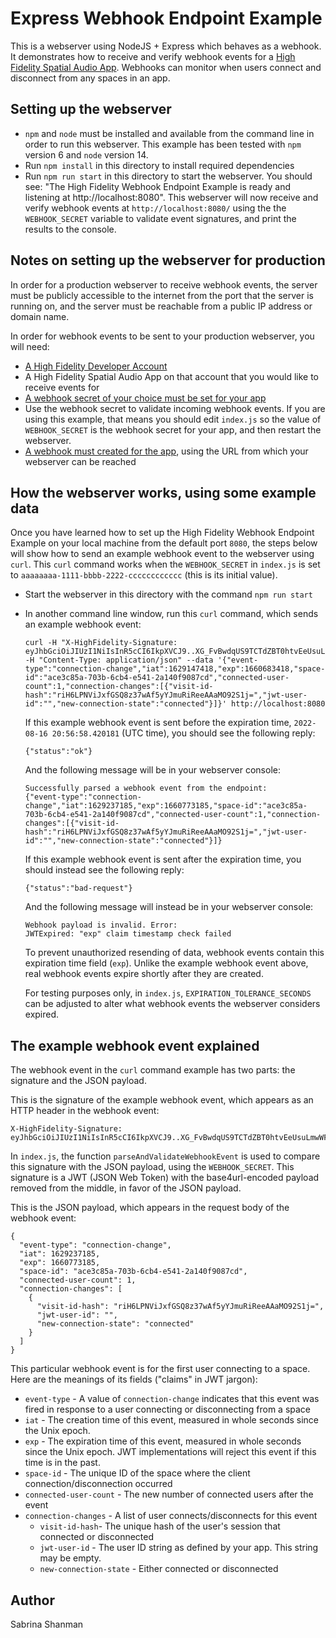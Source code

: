 # Express Webhook Endpoint Example

This is a webserver using NodeJS + Express which behaves as a webhook. It demonstrates how to receive and verify webhook events for a [High Fidelity Spatial Audio App](https://www.highfidelity.com/guides-getting-started-with-spatial-audio-api-documentation-high-fidelity). Webhooks can monitor when users connect and disconnect from any spaces in an app.

## Setting up the webserver

- `npm` and `node` must be installed and available from the command line in order to run this webserver. This example has been tested with `npm` version 6 and `node` version 14.
- Run `npm install` in this directory to install required dependencies
- Run `npm run start` in this directory to start the webserver. You should see: "The High Fidelity Webhook Endpoint Example is ready and listening at http://localhost:8080". This webserver will now receive and verify webhook events at `http://localhost:8080/` using the the `WEBHOOK_SECRET` variable to validate event signatures, and print the results to the console.

## Notes on setting up the webserver for production

In order for a production webserver to receive webhook events, the server must be publicly accessible to the internet from the port that the server is running on, and the server must be reachable from a public IP address or domain name.

In order for webhook events to be sent to your production webserver, you will need:

- [A High Fidelity Developer Account](https://account.highfidelity.com/dev/account)
- A High Fidelity Spatial Audio App on that account that you would like to receive events for
- [A webhook secret of your choice must be set for your app](https://docs.highfidelity.com/rest/latest/index.html#tag/Apps/paths/~1api~1v1~1app~1{app_id}~1settings/post)
- Use the webhook secret to validate incoming webhook events. If you are using this example, that means you should edit `index.js` so the value of `WEBHOOK_SECRET` is the webhook secret for your app, and then restart the webserver.
- [A webhook must created for the app](https://docs.highfidelity.com/rest/latest/index.html#tag/Apps/paths/~1api~1v1~1app~1{app_id}~1settings~1webhooks~1create/post), using the URL from which your webserver can be reached

## How the webserver works, using some example data

Once you have learned how to set up the High Fidelity Webhook Endpoint Example on your local machine from the default port `8080`, the steps below will show how to send an example webhook event to the webserver using `curl`. This `curl` command works when the `WEBHOOK_SECRET` in `index.js` is set to `aaaaaaaa-1111-bbbb-2222-cccccccccccc` (this is its initial value).

- Start the webserver in this directory with the command `npm run start`
- In another command line window, run this `curl` command, which sends an example webhook event:

    ```
    curl -H "X-HighFidelity-Signature: eyJhbGciOiJIUzI1NiIsInR5cCI6IkpXVCJ9..XG_FvBwdqUS9TCTdZBT0htvEeUsuLmwWFwjVPdJdFBI" -H "Content-Type: application/json" --data '{"event-type":"connection-change","iat":1629147418,"exp":1660683418,"space-id":"ace3c85a-703b-6cb4-e541-2a140f9087cd","connected-user-count":1,"connection-changes":[{"visit-id-hash":"riH6LPNViJxfGSQ8z37wAf5yYJmuRiReeAAaMO92S1j=","jwt-user-id":"","new-connection-state":"connected"}]}' http://localhost:8080
    ```

    If this example webhook event is sent before the expiration time, `2022-08-16 20:56:58.420181` (UTC time), you should see the following reply:

    ```
    {"status":"ok"}
    ```

    And the following message will be in your webserver console:

    ```
    Successfully parsed a webhook event from the endpoint:
    {"event-type":"connection-change","iat":1629237185,"exp":1660773185,"space-id":"ace3c85a-703b-6cb4-e541-2a140f9087cd","connected-user-count":1,"connection-changes":[{"visit-id-hash":"riH6LPNViJxfGSQ8z37wAf5yYJmuRiReeAAaMO92S1j=","jwt-user-id":"","new-connection-state":"connected"}]}
    ```

    If this example webhook event is sent after the expiration time, you should instead see the following reply:

    ```
    {"status":"bad-request"}
    ```

    And the following message will instead be in your webserver console:
    
    ```
    Webhook payload is invalid. Error:
    JWTExpired: "exp" claim timestamp check failed
    ```

    To prevent unauthorized resending of data, webhook events contain this expiration time field (`exp`). Unlike the example webhook event above, real webhook events expire shortly after they are created.

    For testing purposes only, in `index.js`, `EXPIRATION_TOLERANCE_SECONDS` can be adjusted to alter what webhook events the webserver considers expired.

## The example webhook event explained

The webhook event in the `curl` command example has two parts: the signature and the JSON payload.

This is the signature of the example webhook event, which appears as an HTTP header in the webhook event:

```
X-HighFidelity-Signature: eyJhbGciOiJIUzI1NiIsInR5cCI6IkpXVCJ9..XG_FvBwdqUS9TCTdZBT0htvEeUsuLmwWFwjVPdJdFBI
```

In `index.js`, the function `parseAndValidateWebhookEvent` is used to compare this signature with the JSON payload, using the `WEBHOOK_SECRET`. This signature is a JWT (JSON Web Token) with the base4url-encoded payload removed from the middle, in favor of the JSON payload.

This is the JSON payload, which appears in the request body of the webhook event:

```
{
  "event-type": "connection-change",
  "iat": 1629237185,
  "exp": 1660773185,
  "space-id": "ace3c85a-703b-6cb4-e541-2a140f9087cd",
  "connected-user-count": 1,
  "connection-changes": [
    {
      "visit-id-hash": "riH6LPNViJxfGSQ8z37wAf5yYJmuRiReeAAaMO92S1j=",
      "jwt-user-id": "",
      "new-connection-state": "connected"
    }
  ]
}

```

This particular webhook event is for the first user connecting to a space. Here are the meanings of its fields ("claims" in JWT jargon):

- `event-type` - A value of `connection-change` indicates that this event was fired in response to a user connecting or disconnecting from a space
- `iat` - The creation time of this event, measured in whole seconds since the Unix epoch.
- `exp` - The expiration time of this event, measured in whole seconds since the Unix epoch. JWT implementations will reject this event if this time is in the past.
- `space-id` - The unique ID of the space where the client connection/disconnection occurred
- `connected-user-count` - The new number of connected users after the event
- `connection-changes` - A list of user connects/disconnects for this event
    - `visit-id-hash`- The unique hash of the user's session that connected or disconnected
    - `jwt-user-id` - The user ID string as defined by your app. This string may be empty.
    - `new-connection-state` - Either connected or disconnected

## Author
Sabrina Shanman
